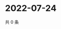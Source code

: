 # 2022-07-24

共 0 条

<!-- BEGIN WEIBO -->
<!-- 最后更新时间 Sun Jul 24 2022 19:00:47 GMT+0800 (China Standard Time) -->

<!-- END WEIBO -->
